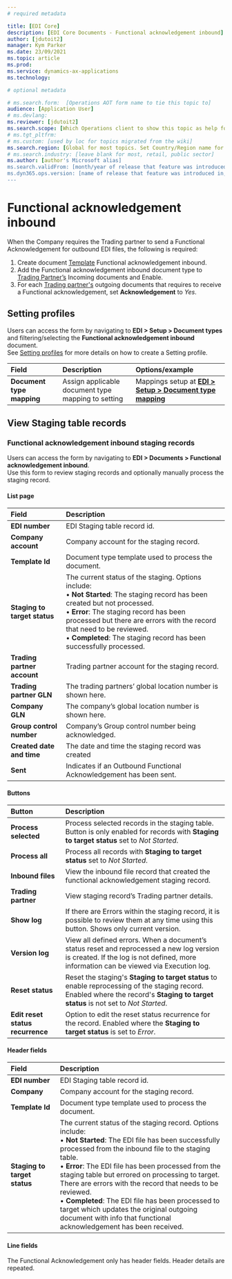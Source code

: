 ```yaml
---
# required metadata

title: [EDI Core]
description: [EDI Core Documents - Functional acknowledgement inbound]
author: [jdutoit2]
manager: Kym Parker
ms.date: 23/09/2021
ms.topic: article
ms.prod: 
ms.service: dynamics-ax-applications
ms.technology: 

# optional metadata

# ms.search.form:  [Operations AOT form name to tie this topic to]
audience: [Application User]
# ms.devlang: 
ms.reviewer: [jdutoit2]
ms.search.scope: [Which Operations client to show this topic as help for, to be set by content strategist, see list here: https://microsoft.sharepoint.com/teams/DynDoc/_layouts/15/WopiFrame.aspx?sourcedoc={23419e1c-eb64-42e9-aa9b-79875b428718}&action=edit&wd=target%28Core%20Dynamics%20AX%20CP%20requirements%2Eone%7C4CC185C0%2DEFAA%2D42CD%2D94B9%2D8F2A45E7F61A%2FVersions%20list%20for%20docs%20topics%7CC14BE630%2D5151%2D49D6%2D8305%2D554B5084593C%2F%29]
# ms.tgt_pltfrm: 
# ms.custom: [used by loc for topics migrated from the wiki]
ms.search.region: [Global for most topics. Set Country/Region name for localizations]
# ms.search.industry: [leave blank for most, retail, public sector]
ms.author: [author's Microsoft alias]
ms.search.validFrom: [month/year of release that feature was introduced in, in format yyyy-mm-dd]
ms.dyn365.ops.version: [name of release that feature was introduced in, see list here: https://microsoft.sharepoint.com/teams/DynDoc/_layouts/15/WopiFrame.aspx?sourcedoc={23419e1c-eb64-42e9-aa9b-79875b428718}&action=edit&wd=target%28Core%20Dynamics%20AX%20CP%20requirements%2Eone%7C4CC185C0%2DEFAA%2D42CD%2D94B9%2D8F2A45E7F61A%2FVersions%20list%20for%20docs%20topics%7CC14BE630%2D5151%2D49D6%2D8305%2D554B5084593C%2F%29]
---
```


# Functional acknowledgement inbound

When the Company requires the Trading partner to send a Functional Acknowledgement for outbound EDI files, the following is required:
1.	Create document [Template](../Setup/DocumentTypes/File-templates.md) Functional acknowledgement inbound.
1.	Add the Functional acknowledgement inbound document type to [Trading Partner’s](../Setup/Trading-partners.md) Incoming documents and Enable.
1.	For each [Trading partner's](../Setup/Trading-partners.md) outgoing documents that requires to receive a Functional acknowledgement, set **Acknowledgement** to _Yes_.

## Setting profiles

Users can access the form by navigating to **EDI > Setup > Document types** and filtering/selecting the **Functional acknowledgement inbound** document. <br>
See [Setting profiles](../Setup/DocumentTypes/Setting-profiles.md) for more details on how to create a Setting profile.

**Field** 	                                | **Description**                     | **Options/example**
:--------------------------------           |:------------------------------------|:------------------------------------
**Document type mapping**                   | Assign applicable document type mapping to setting	| Mappings setup at [**EDI > Setup > Document type mapping**](../Setup/Document-type-mapping.md)

## View Staging table records

### Functional acknowledgement inbound staging records

Users can access the form by navigating to **EDI > Documents > Functional acknowledgement inbound**. <br>
Use this form to review staging records and optionally manually process the staging record.

#### List page

**Field** 	                      | **Description**
:-------------------------------- |:-------------------------------------
**EDI number**                    |	EDI Staging table record id.
**Company account**               |	Company account for the staging record.
**Template Id**                   |	Document type template used to process the document.
**Staging to target status**      |	The current status of the staging. Options include: <br> •	**Not Started**: The staging record has been created but not processed. <br> •	**Error**: The staging record has been processed but there are errors with the record that need to be reviewed. <br> •	**Completed**: The staging record has been successfully processed.
**Trading partner account**       |	Trading partner account for the staging record.
**Trading partner GLN**           |	The trading partners’ global location number is shown here.
**Company GLN**                   |	The company’s global location number is shown here.
**Group control number**          |	Company’s Group control number being acknowledged.
**Created date and time**         |	The date and time the staging record was created
**Sent**                          |	Indicates if an Outbound Functional Acknowledgement has been sent.

#### Buttons

**Button** 	                      | **Description**
:-------------------------------- |:-------------------------------------
**Process selected**              |	Process selected records in the staging table. Button is only enabled for records with **Staging to target status** set to _Not Started_.
**Process all**                   |	Process all records with **Staging to target status** set to _Not Started_.
**Inbound files**                 |	View the inbound file record that created the functional acknowledgement staging record.
**Trading partner**               |	View staging record’s Trading partner details.
**Show log**                      |	If there are Errors within the staging record, it is possible to review them at any time using this button. Shows only current version.
**Version log**                   |	View all defined errors. When a document’s status reset and reprocessed a new log version is created. If the log is not defined, more information can be viewed via Execution log.
**Reset status**                  |	Reset the staging's **Staging to target status** to enable reprocessing of the staging record. Enabled where the record's **Staging to target status** is not set to _Not Started_.
**Edit reset status recurrence**  | Option to edit the reset status recurrence for the record. Enabled where the **Staging to target status** is set to _Error_.

#### Header fields

**Field** 	                      | **Description**
:-------------------------------- |:-------------------------------------
**EDI number**	                  | EDI Staging table record id.
**Company**                       |	Company account for the staging record.
**Template Id**                   |	Document type template used to process the document.
**Staging to target status**      |	The current status of the staging record. Options include: <br> •	**Not Started**: The EDI file has been successfully processed from the inbound file to the staging table. <br> •	**Error**: The EDI file has been processed from the staging table but errored on processing to target. There are errors with the record that needs to be reviewed. <br> •	**Completed**: The EDI file has been processed to target which updates the original outgoing document with info that functional acknowledgement has been received.

#### Line fields

The Functional Acknowledgement only has header fields. Header details are repeated.
